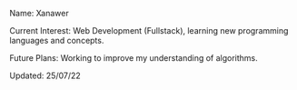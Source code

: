 Name: Xanawer 

Current Interest: Web Development (Fullstack), learning new programming languages and concepts. 

Future Plans: Working to improve my understanding of algorithms.

Updated: 25/07/22

<!---
Xanawer/Xanawer is a ✨ special ✨ repository because its `README.md` (this file) appears on your GitHub profile.
You can click the Preview link to take a look at your changes.
--->
